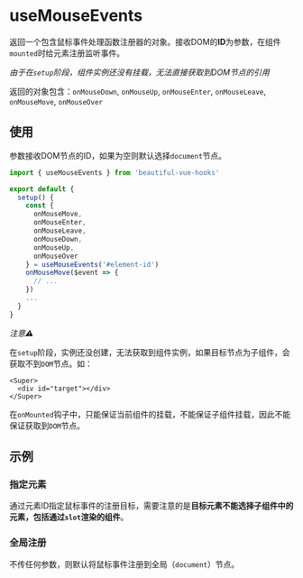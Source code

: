 # useMouseEvents

返回一个包含鼠标事件处理函数注册器的对象。接收DOM的**ID**为参数，在组件`mounted`时给元素注册监听事件。

*由于在`setup`阶段，组件实例还没有挂载，无法直接获取到DOM节点的引用*

返回的对象包含：`onMouseDown`, `onMouseUp`, `onMouseEnter`, `onMouseLeave`, `onMouseMove`, `onMouseOver`

## 使用

参数接收DOM节点的ID，如果为空则默认选择`document`节点。

```javascript
import { useMouseEvents } from 'beautiful-vue-hooks'

export default {
  setup() {
    const {
      onMouseMove,
      onMouseEnter,
      onMouseLeave,
      onMouseDown,
      onMouseUp,
      onMouseOver
    } = useMouseEvents('#element-id')
    onMouseMove($event => {
      // ...
    })
    ...
  }
}
```

*注意⚠️*

在`setup`阶段，实例还没创建，无法获取到组件实例，如果目标节点为子组件，会获取不到`DOM`节点。如：

```
<Super>
  <div id="target"></div>
</Super>
```

在`onMounted`钩子中，只能保证当前组件的挂载，不能保证子组件挂载，因此不能保证获取到`DOM`节点。

## 示例

### 指定元素

通过元素ID指定鼠标事件的注册目标，需要注意的是**目标元素不能选择子组件中的元素，包括通过`slot`渲染的组件**。

<use-mouse-events-demo1 />

### 全局注册

不传任何参数，则默认将鼠标事件注册到全局（`document`）节点。

<use-mouse-events-demo2 />
